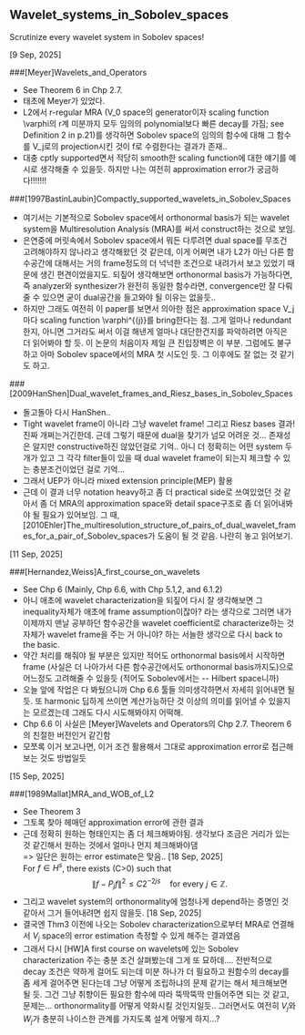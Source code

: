 ## Wavelet_systems_in_Sobolev_spaces
Scrutinize every wavelet system in Sobolev spaces!

[9 Sep, 2025]

###[Meyer]Wavelets_and_Operators

- See Theorem 6 in Chp 2.7.
- 태초에 Meyer가 있었다.
- L2에서 r-regular MRA (V_0 space의 generator이자 scaling function \varphi의 r계 미분까지 모두 임의의 polynomial보다 빠른 decay를 가짐; see Definition 2 in p.21)를 생각하면 Sobolev space의 임의의 함수에 대해 그 함수를 V_j로의 projection시킨 것이 f로 수렴한다는 결과가 존재..
- 대충 cptly supported면서 적당히 smooth한 scaling function에 대한 얘기를 예시로 생각해줄 수 있을듯. 하지만 나는 여전히 approximation error가 궁금하다!!!!!!!

###[1997BastinLaubin]Compactly_supported_wavelets_in_Sobolev_Spaces

- 여기서는 기본적으로 Sobolev space에서 orthonormal basis가 되는 wavelet system을 Multiresolution Analysis (MRA)를 써서 construct하는 것으로 보임. 
- 은연중에 머릿속에서 Sobolev space에서 뭐든 다루려면 dual space를 무조건 고려해야하지 않나라고 생각해왔던 것 같은데, 이게 어쩌면 내가 L2가 아닌 다른 함수공간에 대해서는 거의 frame정도의 더 넉넉한 조건으로 내려가서 보고 있었기 때문에 생긴 편견이었을지도. 되짚어 생각해보면 orthonormal basis가 가능하다면, 즉 analyzer와 synthesizer가 완전히 동일한 함수라면, convergence만 잘 다뤄줄 수 있으면 굳이 dual공간을 들고와야 될 이유는 없을듯..
- 하지만 그래도 여전히 이 paper를 보면서 의아한 점은 approximation space V_j마다 scaling function \varphi^{(j)}를 bring한다는 점. 그게 얼마나 redundant한지, 아니면 그거라도 써서 이걸 해낸게 얼마나 대단한건지를 파악하려면 아직은 더 읽어봐야 할 듯. 이 논문의 처음이자 제일 큰 진입장벽은 이 부분. 그럼에도 불구하고 아마 Sobolev space에서의 MRA 첫 시도인 듯. 그 이후에도 잘 없는 것 같기도 하고. 

###[2009HanShen]Dual_wavelet_frames_and_Riesz_bases_in_Sobolev_Spaces

- 돌고돌아 다시 HanShen..
- Tight wavelet frame이 아니라 그냥 wavelet frame! 그리고 Riesz bases 결과! 진짜 개쩌는거긴한데. 근데 그렇기 때문에 dual을 찾기가 넘모 어려운 것... 존재성은 알지만 constructive하진 않았던걸로 기억..
아니 더 정확히는 어떤 system 두 개가 있고 그 각각 filter들이 있을 때 dual wavelet frame이 되는지 체크할 수 있는 충분조건이었던 걸로 기억...
- 그래서 UEP가 아니라 mixed extension principle(MEP) 활용
- 근데 이 결과 너무 notation heavy하고 좀 더 practical side로 쓰여있었던 것 같아서 좀 더 MRA의 approximation space와 detail space구조로 좀 더 읽어내봐야 될 필요가 있어보임.
그 때, [2010Ehler]The_multiresolution_structure_of_pairs_of_dual_wavelet_frames_for_a_pair_of_Sobolev_spaces가 도움이 될 것 같음. 나란히 놓고 읽어보기.

[11 Sep, 2025]

###[Hernandez,Weiss]A_first_course_on_wavelets

- See Chp 6 (Mainly, Chp 6.6, with Chp 5.1,2, and 6.1.2)
- 아니 애초에 wavelet characterization을 되짚어 다시 잘 생각해보면 그 inequality자체가 애초에 frame assumption이잖아? 라는 생각으로 
그러면 내가 이제까지 맨날 공부하던 함수공간을 wavelet coefficient로 characterize하는 것 자체가 wavelet frame을 주는 거 아니야? 하는 서늘한 생각으로 다시 back to the basic.
- 약간 처리를 해줘야 될 부분은 있지만 적어도 orthonormal basis에서 시작하면 frame (사실은 더 나아가서 다른 함수공간에서도 orthonormal basis까지도)으로 어느정도 고려해줄 수 있을듯 (적어도 Sobolev에서는 -- Hilbert space니까)
- 오늘 앞에 작업은 다 봐뒀으니까 Chp 6.6 툴들 의미생각하면서 자세히 읽어내면 될듯. 또 harmonic 딥하게 쓰이면 계산가능하단 것 이상의 의미를 읽어낼 수 있을지는 모르겠는데 그래도 다시 시도해봐야지 어떡해.
- Chp 6.6 이 사실은 [Meyer]Wavelets and Operators의 Chp 2.7. Theorem 6의 친절한 버전인거 같긴함
- 모쪼록 이거 보고나면, 이거 조건 활용해서 그대로 approximation error로 접근해보는 것도 방법일듯

[15 Sep, 2025]

###[1989Mallat]MRA_and_WOB_of_L2

- See Theorem 3
- 그토록 찾아 헤매던 approximation error에 관한 결과
- 근데 정확히 원하는 형태인지는 좀 더 체크해봐야됨. 생각보다 조금은 거리가 있는 것 같긴해서 원하는 것에서 얼마나 먼지 체크해봐야댐<br>
=> 일단은 원하는 error estimate은 맞음.. [18 Sep, 2025]<br>
For $f \in H^s$, there exists \(C>0\) such that 
$$ \lVert f - P_j f \rVert^2 \leq C 2^{-2js} \quad \text{for every } j \in \mathbb{Z}.$$
- 그리고 wavelet system의 orthonormality에 엄청나게 depend하는 증명인 것 같아서 그거 들어내려면 쉽지 않을듯.
[18 Sep, 2025]
- 결국엔 Thm3 이전에 나오는 Sobolev characterization으로부터 MRA로 연결해서 $V_j$ space의 error estimation 측정할 수 있게 해주는 결과였음 
- 그래서 다시 [HW]A first course on wavelets에 있는 Sobolev characterization 주는 충분 조건 살펴봤는데 그게 또 묘하데.... 전반적으로 decay 조건은 약하게 걸어도 되는데 미분 하나가 더 필요하고 원함수의 decay를 좀 세게 걸어주면 된다는데 그냥 어떻게 조립하냐의 문제 같기는 해서 체크해보면 될 듯. 그건 그냥 취향이든 필요한 함수에 따라 뚝딱뚝딱 만들어주면 되는 것 같고, 문제는... orthonormality를 어떻게 약화시킬 것인지일듯.. 그러면서도 여전히 $V_j$와 $W_j$가 충분히 나이스한 관계를 가지도록 설계 어떻게 하지...? 